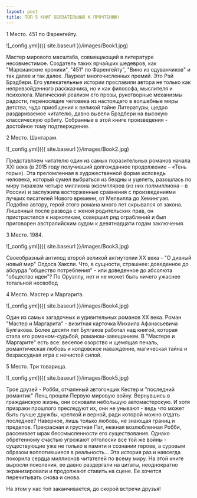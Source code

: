 ```yaml
---
layout: post
title: ТОП 5 КНИГ ОБЯЗАТЕЛЬНЫХ К ПРОЧТЕНИЮ!
---
```

1 Место. 451 по Фаренгейту.

![_config.yml]({{ site.baseurl }}/images/Book1.jpg)

Мастер мирового масштаба, совмещающий в литературе несовместимое. Создатель таких ярчайших шедевров, как "Марсианские хроники", "451° по Фаренгейту", "Вино из одуванчиков" и так далее и так далее. Лауреат многочисленных премий. Это Рэй Брэдбери. Его увлекательные истории прославили автора не только как непревзойденного рассказчика, но и как философа, мыслителя и психолога. Магический реализм его прозы, рукотворные механизмы радости, переносящие человека из настоящего в волшебные миры детства, чудо приобщения к великой тайне Литературы, щедро раздариваемое читателю, давно вывели Брэдбери на высокую классическую орбиту. Собранные в этой книге произведения - достойное тому подтверждение.

2 Место. Шантарам.

![_config.yml]({{ site.baseurl }}/images/Book2.jpg)

Представляем читателю один из самых поразительных романов начала XXI века (в 2015 году получивший долгожданное продолжение – «Тень горы»). Эта преломленная в художественной форме исповедь человека, который сумел выбраться из бездны и уцелеть, разошлась по миру тиражом четыре миллиона экземпляров (из них полмиллиона – в России) и заслужила восторженные сравнения с произведениями лучших писателей Нового времени, от Мелвилла до Хемингуэя. Подобно автору, герой этого романа много лет скрывался от закона. Лишенный после развода с женой родительских прав, он пристрастился к наркотикам, совершил ряд ограблений и был приговорен австралийским судом к девятнадцати годам заключения.

3 Место. 1984.

![_config.yml]({{ site.baseurl }}/images/Book3.jpg)

Своеобразный антипод второй великой антиутопии XX века - "О дивный новый мир" Олдоса Хаксли. Что, в сущности, страшнее: доведенное до абсурда "общество потребления" - или доведенное до абсолюта "общество идеи"? По Оруэллу, нет и не может быть ничего ужаснее тотальной несвобод

4 Место. Мастер и Маргарита.

![_config.yml]({{ site.baseurl }}/images/Book4.jpg)

Один из самых загадочных и удивительных романов XX века. Роман "Мастер и Маргарита" - визитная карточка Михаила Афанасьевича Булгакова. Более десяти лет Булгаков работал над книгой, которая стала его романом-судьбой, романом-завещанием. В "Мастере и Маргарите" есть все: веселое озорство и щемящая печаль, романтическая любовь и колдовское наваждение, магическая тайна и безрассудная игра с нечистой силой.

5 Место. Три товарища.

![_config.yml]({{ site.baseurl }}/images/Book5.jpg)

Трое друзей - Робби, отчаянный автогонщик Кестер и "последний романтик" Ленц прошли Первую мировую войну. Вернувшись в гражданскую жизнь, они основали небольшую автомастерскую. И хотя призраки прошлого преследуют их, они не унывают - ведь что может быть лучше дружбы, крепкой и верной, ради которой можно отдать последнее? Наверное, лишь только любовь, не знающая границ и пределов. Прекрасная и грустная Пат, нежная возлюбленная Робби, рассеивает мрак бессмысленности его существования. Однако обретенному счастью угрожают отголоски все той же войны - существующие уже не только в памяти и сознании героев, а суровым образом воплотившиеся в реальность... Эта история раз и навсегда покорила сердца миллионов читателей по всему миру. На этой книге выросли поколения, ее давно раздергали на цитаты, неоднократно экранизировали и продолжают ставить на сцене. Ее хочется перечитывать снова и снова.


На этом у нас топ заканчивается, до скорой встречи друзья!
